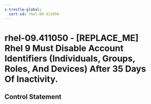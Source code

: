 ```yaml
---
x-trestle-global:
  sort-id: rhel-09.411050
---
```


# rhel-09.411050 - \[REPLACE_ME\] Rhel 9 Must Disable Account Identifiers (Individuals, Groups, Roles, And Devices) After 35 Days Of Inactivity.

## Control Statement
